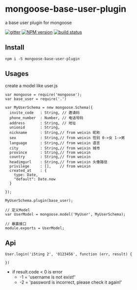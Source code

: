 # mongoose-base-user-plugin

a base user plugin for mongoose


[![gitter][gitter-image]][gitter-url]
[![NPM version][npm-image]][npm-url]
[![build status][travis-image]][travis-url]

## Install

```
npm i -S mongoose-base-user-plugin
```
## Usages

create a model like user.js

```
var mongoose = require('mongoose');
var base_user = require('.')

var MyUserSchema = new mongoose.Schema({ 
  invite_code   : String, // 邀请码
  phone_number  : Number, // 电话号码
  address       : String, // 地址
  unionid       : String,
  nickname      : String,// from weixin 昵称
  sex           : String,// from weixin 性别 0->女 1->男
  language      : String,// from weixin 语言
  city          : String,// from weixin 城市
  province      : String,// from weixin 
  country       : String,// from weixin
  headimgurl    : String,// from weixin 头像路径
  privilege     : [],    // from weixin
  created_at    : {
    type: Date,
    "default": Date.now
  }

});

MyUserSchema.plugin(base_user);

// 定义Model
var UserModel = mongoose.model('MyUser', MyUserSchema);

// 暴露接口
module.exports = UserModel;
```

## Api

```
User.login('i5ting 2', '0123456', function (err, result) {
  
})
```

- if result.code < 0 is error
  - -1 = 'username is not exist!'
  - -2 = 'password is incorrect, please check it again!'
  



[npm-image]: https://img.shields.io/npm/v/mongoose-base-user-plugin.svg?style=flat-square
[npm-url]: https://www.npmjs.com/package/mongoose-base-user-plugin
[travis-image]: https://img.shields.io/travis/i5ting/mongoose-base-user-plugin/master.svg?style=flat-square
[travis-url]: https://travis-ci.org/i5ting/mongoose-base-user-plugin
[coveralls-image]: https://img.shields.io/codecov/c/github/i5ting/mongoose-base-user-plugin.svg?style=flat-square
[coveralls-url]: https://codecov.io/github/i5ting/mongoose-base-user-plugin?branch=master
[gitter-image]: https://img.shields.io/gitter/room/i5ting/mongoose-base-user-plugin.svg?style=flat-square
[gitter-url]: https://gitter.im/i5ting/mongoose-base-user-plugin?utm_source=badge&utm_medium=badge&utm_campaign=pr-badge&utm_content=badge